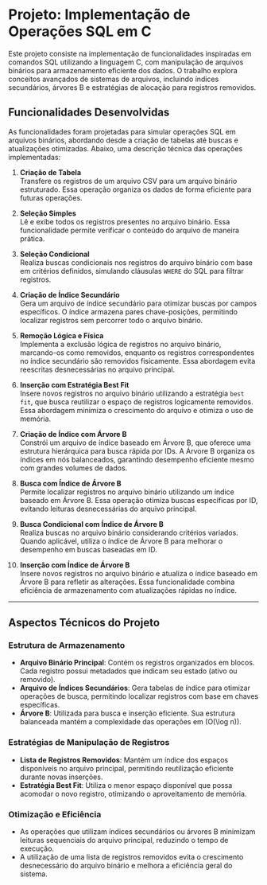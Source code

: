 # Projeto: Implementação de Operações SQL em C

Este projeto consiste na implementação de funcionalidades inspiradas em comandos SQL utilizando a linguagem C, com manipulação de arquivos binários para armazenamento eficiente dos dados. O trabalho explora conceitos avançados de sistemas de arquivos, incluindo índices secundários, árvores B e estratégias de alocação para registros removidos.

## Funcionalidades Desenvolvidas

As funcionalidades foram projetadas para simular operações SQL em arquivos binários, abordando desde a criação de tabelas até buscas e atualizações otimizadas. Abaixo, uma descrição técnica das operações implementadas:

1. **Criação de Tabela**  
   Transfere os registros de um arquivo CSV para um arquivo binário estruturado. Essa operação organiza os dados de forma eficiente para futuras operações.

2. **Seleção Simples**  
   Lê e exibe todos os registros presentes no arquivo binário. Essa funcionalidade permite verificar o conteúdo do arquivo de maneira prática.

3. **Seleção Condicional**  
   Realiza buscas condicionais nos registros do arquivo binário com base em critérios definidos, simulando cláusulas `WHERE` do SQL para filtrar registros.

4. **Criação de Índice Secundário**  
   Gera um arquivo de índice secundário para otimizar buscas por campos específicos. O índice armazena pares chave-posições, permitindo localizar registros sem percorrer todo o arquivo binário.

5. **Remoção Lógica e Física**  
   Implementa a exclusão lógica de registros no arquivo binário, marcando-os como removidos, enquanto os registros correspondentes no índice secundário são removidos fisicamente. Essa abordagem evita reescritas desnecessárias no arquivo principal.

6. **Inserção com Estratégia Best Fit**  
   Insere novos registros no arquivo binário utilizando a estratégia `best fit`, que busca reutilizar o espaço de registros logicamente removidos. Essa abordagem minimiza o crescimento do arquivo e otimiza o uso de memória.

7. **Criação de Índice com Árvore B**  
   Constrói um arquivo de índice baseado em Árvore B, que oferece uma estrutura hierárquica para busca rápida por IDs. A Árvore B organiza os índices em nós balanceados, garantindo desempenho eficiente mesmo com grandes volumes de dados.

8. **Busca com Índice de Árvore B**  
   Permite localizar registros no arquivo binário utilizando um índice baseado em Árvore B. Essa operação otimiza buscas específicas por ID, evitando leituras desnecessárias do arquivo principal.

9. **Busca Condicional com Índice de Árvore B**  
   Realiza buscas no arquivo binário considerando critérios variados. Quando aplicável, utiliza o índice de Árvore B para melhorar o desempenho em buscas baseadas em ID.

10. **Inserção com Índice de Árvore B**  
    Insere novos registros no arquivo binário e atualiza o índice baseado em Árvore B para refletir as alterações. Essa funcionalidade combina eficiência de armazenamento com atualizações rápidas no índice.

---

## Aspectos Técnicos do Projeto

### Estrutura de Armazenamento

- **Arquivo Binário Principal**: Contém os registros organizados em blocos. Cada registro possui metadados que indicam seu estado (ativo ou removido).
- **Arquivo de Índices Secundários**: Gera tabelas de índice para otimizar operações de busca, permitindo localizar registros com base em chaves específicas.
- **Árvore B**: Utilizada para busca e inserção eficiente. Sua estrutura balanceada mantém a complexidade das operações em \(O(\log n)\).

### Estratégias de Manipulação de Registros

- **Lista de Registros Removidos**: Mantém um índice dos espaços disponíveis no arquivo principal, permitindo reutilização eficiente durante novas inserções.
- **Estratégia Best Fit**: Utiliza o menor espaço disponível que possa acomodar o novo registro, otimizando o aproveitamento de memória.

### Otimização e Eficiência

- As operações que utilizam índices secundários ou árvores B minimizam leituras sequenciais do arquivo principal, reduzindo o tempo de execução.
- A utilização de uma lista de registros removidos evita o crescimento desnecessário do arquivo binário e melhora a eficiência geral do sistema.
